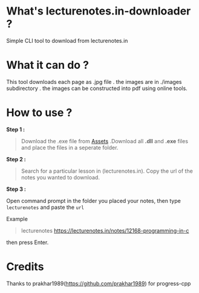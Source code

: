 # What's lecturenotes.in-downloader ?
Simple CLI tool to download from lecturenotes.in

# What it can do ?
This tool downloads each page as .jpg file . 
the images are in ./images subdirectory . the images can be constructed into pdf using online tools.

# How to use ?
**Step 1 :**
> Download the .exe file from [Assets](https://github.com/Nithin005/lecturenotes.in-downloader/releases "Download Executable") .Download all **.dll**  and **.exe** files and place the files in a seperate folder. 

**Step 2 :**

>Search for a particular lesson in  (lecturenotes.in). Copy the url of the notes you wanted to download.

**Step 3 :**

Open command prompt in the folder you placed your notes, then type `lecturenotes` and paste the `url`

Example

>lecturenotes https://lecturenotes.in/notes/12168-programming-in-c

then press Enter.

# Credits
Thanks to prakhar1989(https://github.com/prakhar1989) for progress-cpp
